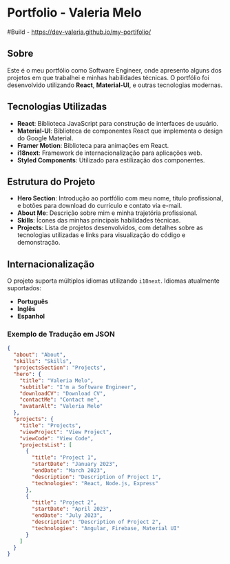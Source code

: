 
# Portfolio - Valeria Melo

#Build - https://dev-valeria.github.io/my-portifolio/

## Sobre

Este é o meu portfólio como Software Engineer, onde apresento alguns dos projetos em que trabalhei e minhas habilidades técnicas. O portfólio foi desenvolvido utilizando **React**, **Material-UI**, e outras tecnologias modernas.

## Tecnologias Utilizadas

- **React**: Biblioteca JavaScript para construção de interfaces de usuário.
- **Material-UI**: Biblioteca de componentes React que implementa o design do Google Material.
- **Framer Motion**: Biblioteca para animações em React.
- **i18next**: Framework de internacionalização para aplicações web.
- **Styled Components**: Utilizado para estilização dos componentes.

## Estrutura do Projeto

- **Hero Section**: Introdução ao portfólio com meu nome, título profissional, e botões para download do currículo e contato via e-mail.
- **About Me**: Descrição sobre mim e minha trajetória profissional.
- **Skills**: Ícones das minhas principais habilidades técnicas.
- **Projects**: Lista de projetos desenvolvidos, com detalhes sobre as tecnologias utilizadas e links para visualização do código e demonstração.

## Internacionalização

O projeto suporta múltiplos idiomas utilizando `i18next`. Idiomas atualmente suportados:

- **Português**
- **Inglês**
- **Espanhol**

### Exemplo de Tradução em JSON

```json
{
  "about": "About",
  "skills": "Skills",
  "projectsSection": "Projects",
  "hero": {
    "title": "Valeria Melo",
    "subtitle": "I'm a Software Engineer",
    "downloadCV": "Download CV",
    "contactMe": "Contact me",
    "avatarAlt": "Valeria Melo"
  },
  "projects": {
    "title": "Projects",
    "viewProject": "View Project",
    "viewCode": "View Code",
    "projectsList": [
      {
        "title": "Project 1",
        "startDate": "January 2023",
        "endDate": "March 2023",
        "description": "Description of Project 1",
        "technologies": "React, Node.js, Express"
      },
      {
        "title": "Project 2",
        "startDate": "April 2023",
        "endDate": "July 2023",
        "description": "Description of Project 2",
        "technologies": "Angular, Firebase, Material UI"
      }
    ]
  }
}

